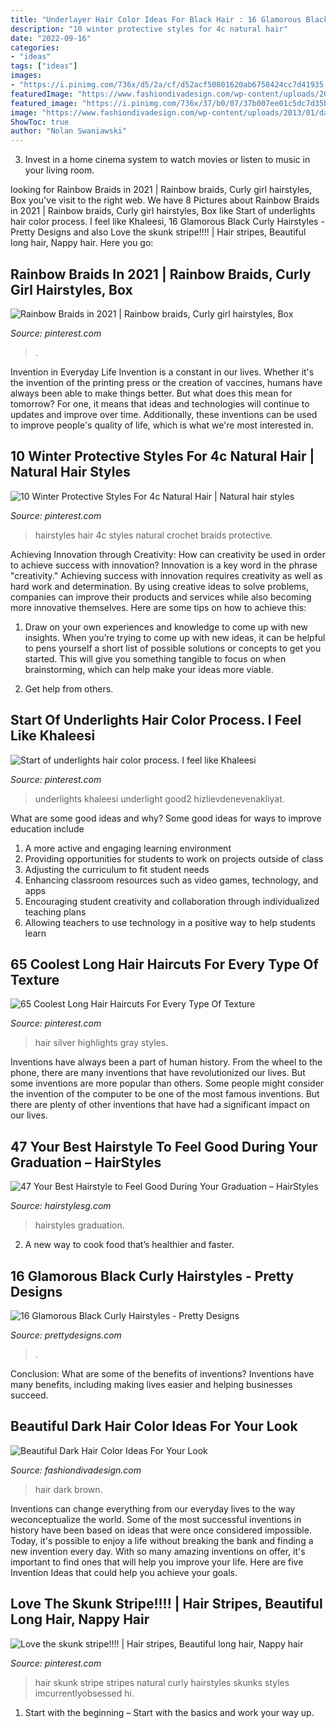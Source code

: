 ```yaml
---
title: "Underlayer Hair Color Ideas For Black Hair : 16 Glamorous Black Curly Hairstyles"
description: "10 winter protective styles for 4c natural hair"
date: "2022-09-16"
categories:
- "ideas"
tags: ["ideas"]
images:
- "https://i.pinimg.com/736x/d5/2a/cf/d52acf50801620ab6758424cc7d41935.jpg"
featuredImage: "https://www.fashiondivadesign.com/wp-content/uploads/2013/01/dark-brown-hair.jpg"
featured_image: "https://i.pinimg.com/736x/37/b0/07/37b007ee01c5dc7d35bdfb97e1f17c5c.jpg"
image: "https://www.fashiondivadesign.com/wp-content/uploads/2013/01/dark-brown-hair.jpg"
ShowToc: true
author: "Nolan Swaniawski"
---
```



3. Invest in a home cinema system to watch movies or listen to music in your living room.

	

		
looking for Rainbow Braids in 2021 | Rainbow braids, Curly girl hairstyles, Box you've visit to the right web. We have 8 Pictures about Rainbow Braids in 2021 | Rainbow braids, Curly girl hairstyles, Box like Start of underlights hair color process. I feel like Khaleesi, 16 Glamorous Black Curly Hairstyles - Pretty Designs and also Love the skunk stripe!!!! | Hair stripes, Beautiful long hair, Nappy hair. Here you go:
		
    
## Rainbow Braids In 2021 | Rainbow Braids, Curly Girl Hairstyles, Box

<img loading=lazy src="https://i.pinimg.com/736x/58/e1/d4/58e1d43453bd03ba98014c9cdc3cb162.jpg" onerror="this.onerror=null;this.src='https://tse3.mm.bing.net/th?id=OIP.0VlZnrAYlpZMLMsFsym4VwHaJ3&amp;pid=15.1';" alt="Rainbow Braids in 2021 | Rainbow braids, Curly girl hairstyles, Box">

_Source: pinterest.com_

>. 

	

Invention in Everyday Life
Invention is a constant in our lives. Whether it's the invention of the printing press or the creation of vaccines, humans have always been able to make things better. But what does this mean for tomorrow? For one, it means that ideas and technologies will continue to updates and improve over time. Additionally, these inventions can be used to improve people's quality of life, which is what we're most interested in.

    
## 10 Winter Protective Styles For 4c Natural Hair | Natural Hair Styles

<img loading=lazy src="https://i.pinimg.com/736x/d5/2a/cf/d52acf50801620ab6758424cc7d41935.jpg" onerror="this.onerror=null;this.src='https://tse2.mm.bing.net/th?id=OIP.f-CpPm5OXn68hJrQZjzkvQHaJ4&amp;pid=15.1';" alt="10 Winter Protective Styles For 4c Natural Hair | Natural hair styles">

_Source: pinterest.com_

>hairstyles hair 4c styles natural crochet braids protective. 

	

Achieving Innovation through Creativity: How can creativity be used in order to achieve success with innovation?
Innovation is a key word in the phrase "creativity." Achieving success with innovation requires creativity as well as hard work and determination. By using creative ideas to solve problems, companies can improve their products and services while also becoming more innovative themselves. Here are some tips on how to achieve this: 
1. Draw on your own experiences and knowledge to come up with new insights. When you’re trying to come up with new ideas, it can be helpful to pens yourself a short list of possible solutions or concepts to get you started. This will give you something tangible to focus on when brainstorming, which can help make your ideas more viable. 

2. Get help from others.

    
## Start Of Underlights Hair Color Process. I Feel Like Khaleesi

<img loading=lazy src="https://i.pinimg.com/736x/92/14/21/92142195a12cfadc9b8f59e597a6b188--underlights-hair-feel-like.jpg" onerror="this.onerror=null;this.src='https://tse1.mm.bing.net/th?id=OIP.0rW7np07qlL5nD6ZEturewHaKT&amp;pid=15.1';" alt="Start of underlights hair color process. I feel like Khaleesi">

_Source: pinterest.com_

>underlights khaleesi underlight good2 hizlievdenevenakliyat. 

	

What are some good ideas and why?
Some good ideas for ways to improve education include 
1. A more active and engaging learning environment 
2. Providing opportunities for students to work on projects outside of class 
3. Adjusting the curriculum to fit student needs 
4. Enhancing classroom resources such as video games, technology, and apps 
5. Encouraging student creativity and collaboration through individualized teaching plans 
6. Allowing teachers to use technology in a positive way to help students learn 

    
## 65 Coolest Long Hair Haircuts For Every Type Of Texture

<img loading=lazy src="https://i.pinimg.com/736x/37/b0/07/37b007ee01c5dc7d35bdfb97e1f17c5c.jpg" onerror="this.onerror=null;this.src='https://tse1.mm.bing.net/th?id=OIP.02ChVN7f-a9MdLleLqh-WwAAAA&amp;pid=15.1';" alt="65 Coolest Long Hair Haircuts For Every Type Of Texture">

_Source: pinterest.com_

>hair silver highlights gray styles. 

	

Inventions have always been a part of human history. From the wheel to the phone, there are many inventions that have revolutionized our lives. But some inventions are more popular than others. Some people might consider the invention of the computer to be one of the most famous inventions. But there are plenty of other inventions that have had a significant impact on our lives.

    
## 47 Your Best Hairstyle To Feel Good During Your Graduation – HairStyles

<img loading=lazy src="http://hairstylesg.com/wp-content/uploads/2017/08/graduation-hairstyles-photo-34.jpg" onerror="this.onerror=null;this.src='https://tse2.mm.bing.net/th?id=OIP.EHRAgcbrohK8hT3Qwi81KQHaLG&amp;pid=15.1';" alt="47 Your Best Hairstyle to Feel Good During Your Graduation – HairStyles">

_Source: hairstylesg.com_

>hairstyles graduation. 

	

2. A new way to cook food that’s healthier and faster.

    
## 16 Glamorous Black Curly Hairstyles - Pretty Designs

<img loading=lazy src="https://www.prettydesigns.com/wp-content/uploads/2014/10/Great-Black-Curly-Hairstyle-2.jpg" onerror="this.onerror=null;this.src='https://tse2.mm.bing.net/th?id=OIP.DBNmZnk7AgvMdVvsY8YAywHaLH&amp;pid=15.1';" alt="16 Glamorous Black Curly Hairstyles - Pretty Designs">

_Source: prettydesigns.com_

>. 

	

Conclusion: What are some of the benefits of inventions?
Inventions have many benefits, including making lives easier and helping businesses succeed.

    
## Beautiful Dark Hair Color Ideas For Your Look

<img loading=lazy src="https://www.fashiondivadesign.com/wp-content/uploads/2013/01/dark-brown-hair.jpg" onerror="this.onerror=null;this.src='https://tse3.mm.bing.net/th?id=OIP.yvXpe0ncABE-OnjENOIJCAHaLM&amp;pid=15.1';" alt="Beautiful Dark Hair Color Ideas For Your Look">

_Source: fashiondivadesign.com_

>hair dark brown. 

	

Inventions can change everything from our everyday lives to the way weconceptualize the world. Some of the most successful inventions in history have been based on ideas that were once considered impossible. Today, it's possible to enjoy a life without breaking the bank and finding a new invention every day. With so many amazing inventions on offer, it's important to find ones that will help you improve your life. Here are five Invention Ideas that could help you achieve your goals.

    
## Love The Skunk Stripe!!!! | Hair Stripes, Beautiful Long Hair, Nappy Hair

<img loading=lazy src="https://i.pinimg.com/736x/8c/65/a0/8c65a0d63860689d37db74a7438850f1--skunks-stripes.jpg" onerror="this.onerror=null;this.src='https://tse4.mm.bing.net/th?id=OIP.2UwsFmNhO4zciSKpI63qlgHaLF&amp;pid=15.1';" alt="Love the skunk stripe!!!! | Hair stripes, Beautiful long hair, Nappy hair">

_Source: pinterest.com_

>hair skunk stripe stripes natural curly hairstyles skunks styles imcurrentlyobsessed hi. 

	

1. Start with the beginning – Start with the basics and work your way up.

